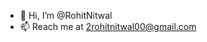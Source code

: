- 👋 Hi, I’m @RohitNitwal
- 📫 Reach me at 2rohitnitwal00@gmail.com

<!---
RohitNitwal/RohitNitwal is a ✨ special ✨ repository because its `README.md` (this file) appears on your GitHub profile.
You can click the Preview link to take a look at your changes.
--->
